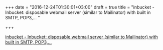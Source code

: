 +++
date = "2016-12-24T01:30:01+03:00"
draft = true
title = "inbucket - Inbucket: disposable webmail server (similar to Mailinator) with built in SMTP, POP3,... "

+++

<p><a href="https://t.co/PTDw4DY8Rj">inbucket - Inbucket: disposable webmail server (similar to Mailinator) with built in SMTP, POP3,... </a></p>
